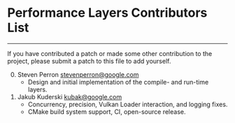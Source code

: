 # Performance Layers Contributors List
-------------------------------------------------------------------------------

If you have contributed a patch or made some other contribution to the project,
please submit a patch to this file to add yourself.

0. Steven Perron <stevenperron@google.com>
   * Design and initial implementation of the compile- and run-time layers. 
0. Jakub Kuderski <kubak@google.com>
   * Concurrency, precision, Vulkan Loader interaction, and logging fixes.
   * CMake build system support, CI, open-source release.